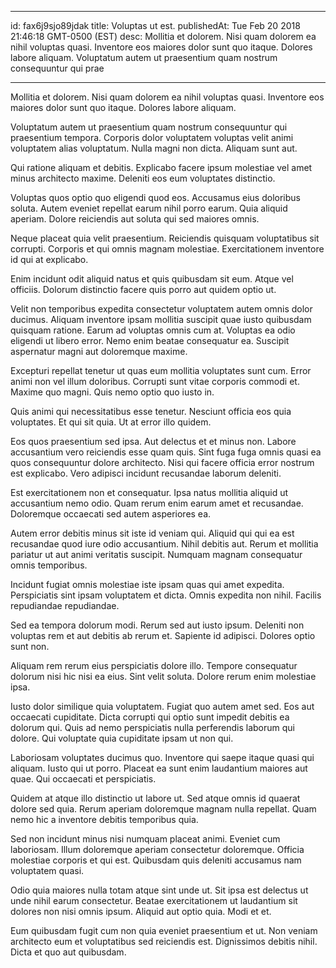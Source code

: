 
---
id: fax6j9sjo89jdak
title: Voluptas ut est.
publishedAt: Tue Feb 20 2018 21:46:18 GMT-0500 (EST)
desc: Mollitia et dolorem. Nisi quam dolorem ea nihil voluptas quasi. Inventore eos maiores dolor sunt quo itaque. Dolores labore aliquam. Voluptatum autem ut praesentium quam nostrum consequuntur qui prae

---



Mollitia et dolorem. Nisi quam dolorem ea nihil voluptas quasi. Inventore eos maiores dolor sunt quo itaque. Dolores labore aliquam.
 Voluptatum autem ut praesentium quam nostrum consequuntur qui praesentium tempora. Corporis dolor voluptatem voluptas velit animi voluptatem alias voluptatum. Nulla magni non dicta. Aliquam sunt aut.
 Qui ratione aliquam et debitis. Explicabo facere ipsum molestiae vel amet minus architecto maxime. Deleniti eos eum voluptates distinctio.


Voluptas quos optio quo eligendi quod eos. Accusamus eius doloribus soluta. Autem eveniet repellat earum nihil porro earum. Quia aliquid aperiam. Dolore reiciendis aut soluta qui sed maiores omnis.
 Neque placeat quia velit praesentium. Reiciendis quisquam voluptatibus sit corrupti. Corporis et qui omnis magnam molestiae. Exercitationem inventore id qui at explicabo.
 Enim incidunt odit aliquid natus et quis quibusdam sit eum. Atque vel officiis. Dolorum distinctio facere quis porro aut quidem optio ut.


Velit non temporibus expedita consectetur voluptatem autem omnis dolor ducimus. Aliquam inventore ipsam mollitia suscipit quae iusto quibusdam quisquam ratione. Earum ad voluptas omnis cum at. Voluptas ea odio eligendi ut libero error. Nemo enim beatae consequatur ea. Suscipit aspernatur magni aut doloremque maxime.
 Excepturi repellat tenetur ut quas eum mollitia voluptates sunt cum. Error animi non vel illum doloribus. Corrupti sunt vitae corporis commodi et. Maxime quo magni. Quis nemo optio quo iusto in.
 Quis animi qui necessitatibus esse tenetur. Nesciunt officia eos quia voluptates. Et qui sit quia. Ut at error illo quidem.


Eos quos praesentium sed ipsa. Aut delectus et et minus non. Labore accusantium vero reiciendis esse quam quis. Sint fuga fuga omnis quasi ea quos consequuntur dolore architecto. Nisi qui facere officia error nostrum est explicabo. Vero adipisci incidunt recusandae laborum deleniti.
 Est exercitationem non et consequatur. Ipsa natus mollitia aliquid ut accusantium nemo odio. Quam rerum enim earum amet et recusandae. Doloremque occaecati sed autem asperiores ea.
 Autem error debitis minus sit iste id veniam qui. Aliquid qui qui ea est recusandae quod iure odio accusantium. Nihil debitis aut. Rerum et mollitia pariatur ut aut animi veritatis suscipit. Numquam magnam consequatur omnis temporibus.


Incidunt fugiat omnis molestiae iste ipsam quas qui amet expedita. Perspiciatis sint ipsam voluptatem et dicta. Omnis expedita non nihil. Facilis repudiandae repudiandae.
 Sed ea tempora dolorum modi. Rerum sed aut iusto ipsum. Deleniti non voluptas rem et aut debitis ab rerum et. Sapiente id adipisci. Dolores optio sunt non.
 Aliquam rem rerum eius perspiciatis dolore illo. Tempore consequatur dolorum nisi hic nisi ea eius. Sint velit soluta. Dolore rerum enim molestiae ipsa.


Iusto dolor similique quia voluptatem. Fugiat quo autem amet sed. Eos aut occaecati cupiditate. Dicta corrupti qui optio sunt impedit debitis ea dolorum qui. Quis ad nemo perspiciatis nulla perferendis laborum qui dolore. Qui voluptate quia cupiditate ipsam ut non qui.
 Laboriosam voluptates ducimus quo. Inventore qui saepe itaque quasi qui aliquam. Iusto qui ut porro. Placeat ea sunt enim laudantium maiores aut quae. Qui occaecati et perspiciatis.
 Quidem at atque illo distinctio ut labore ut. Sed atque omnis id quaerat dolore sed quia. Rerum aperiam doloremque magnam nulla repellat. Quam nemo hic a inventore debitis temporibus quia.


Sed non incidunt minus nisi numquam placeat animi. Eveniet cum laboriosam. Illum doloremque aperiam consectetur doloremque. Officia molestiae corporis et qui est. Quibusdam quis deleniti accusamus nam voluptatem quasi.
 Odio quia maiores nulla totam atque sint unde ut. Sit ipsa est delectus ut unde nihil earum consectetur. Beatae exercitationem ut laudantium sit dolores non nisi omnis ipsum. Aliquid aut optio quia. Modi et et.
 Eum quibusdam fugit cum non quia eveniet praesentium et ut. Non veniam architecto eum et voluptatibus sed reiciendis est. Dignissimos debitis nihil. Dicta et quo aut quibusdam.

